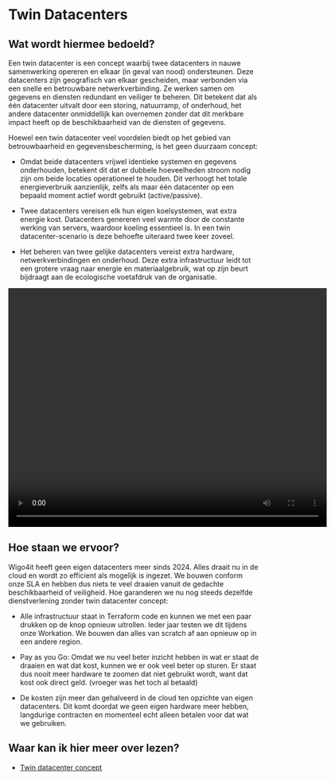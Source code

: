 # Twin Datacenters

## Wat wordt hiermee bedoeld?
Een twin datacenter is een concept waarbij twee datacenters in nauwe samenwerking opereren en elkaar (in geval van nood) ondersteunen. Deze datacenters zijn geografisch van elkaar gescheiden, maar verbonden via een snelle en betrouwbare netwerkverbinding. Ze werken samen om gegevens en diensten redundant en veiliger te beheren. Dit betekent dat als één datacenter uitvalt door een storing, natuurramp, of onderhoud, het andere datacenter onmiddellijk kan overnemen zonder dat dit merkbare impact heeft op de beschikbaarheid van de diensten of gegevens.

Hoewel een twin datacenter veel voordelen biedt op het gebied van betrouwbaarheid en gegevensbescherming, is het geen duurzaam concept:

-  Omdat beide datacenters vrijwel identieke systemen en gegevens onderhouden, betekent dit dat er dubbele hoeveelheden stroom nodig zijn om beide locaties operationeel te houden. Dit verhoogt het totale energieverbruik aanzienlijk, zelfs als maar één datacenter op een bepaald moment actief wordt gebruikt (active/passive).

-  Twee datacenters vereisen elk hun eigen koelsystemen, wat extra energie kost. Datacenters genereren veel warmte door de constante werking van servers, waardoor koeling essentieel is. In een twin datacenter-scenario is deze behoefte uiteraard twee keer zoveel.

-  Het beheren van twee gelijke datacenters vereist extra hardware, netwerkverbindingen en onderhoud. Deze extra infrastructuur leidt tot een grotere vraag naar energie en materiaalgebruik, wat op zijn beurt bijdraagt aan de ecologische voetafdruk van de organisatie.

<video width="640" height="480" controls>
  <source src="wiki/datacenteruit.mov" type="video/mp4">
  Your browser does not support the video tag.
</video>

## Hoe staan we ervoor?
Wigo4it heeft geen eigen datacenters meer sinds 2024. Alles draait nu in de cloud en wordt zo efficient als mogelijk is ingezet. We bouwen conform onze SLA en hebben dus niets te veel draaien vanuit de gedachte beschikbaarheid of veiligheid. Hoe garanderen we nu nog steeds dezelfde dienstverlening zonder twin datacenter concept:

- Alle infrastructuur staat in Terraform code en kunnen we met een paar drukken op de knop opnieuw uitrollen. Ieder jaar testen we dit tijdens onze Workation. We bouwen dan alles van scratch af aan opnieuw op in een andere region.

- Pay as you Go: Omdat we nu veel beter inzicht hebben in wat er staat de draaien en wat dat kost, kunnen we er ook veel beter op sturen. Er staat dus nooit meer hardware te zoomen dat niet gebruikt wordt, want dat kost ook direct geld. (vroeger was het toch al betaald)

- De kosten zijn meer dan gehalveerd in de cloud ten opzichte van eigen datacenters. Dit komt doordat we geen eigen hardware meer hebben, langdurige contracten en momenteel echt alleen betalen voor dat wat we gebruiken. 

## Waar kan ik hier meer over lezen?
- [Twin datacenter concept](https://www.compact.nl/articles/strategische-keuzen-rondom-datacenters-2/)